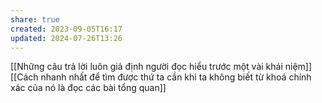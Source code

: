 ```yaml
---
share: true
created: 2023-09-05T16:17
updated: 2024-07-26T13:26
---
```

[[Những câu trả lời luôn giả định người đọc hiểu trước một vài khái niệm]]
[[Cách nhanh nhất để tìm được thứ ta cần khi ta không biết từ khoá chính xác của nó là đọc các bài tổng quan]]